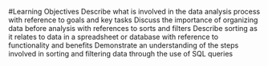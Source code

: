 #Learning Objectives
Describe what is involved in the data analysis process with reference to goals and key tasks
Discuss the importance of organizing data before analysis with references to sorts and filters
Describe sorting as it relates to data in a spreadsheet or database with reference to functionality and benefits
Demonstrate an understanding of the steps involved in sorting and filtering data through the use of SQL queries
